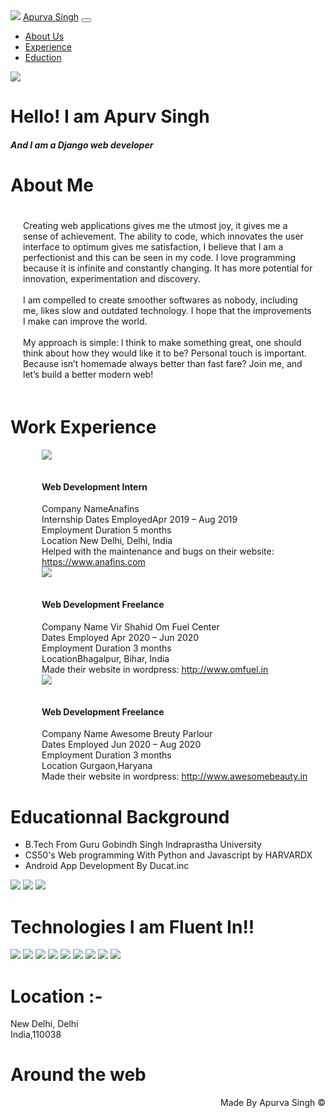 <!DOCTYPE html>
<html lang="en">

<head>
    <meta name="viewport" content="width=device-width, initial-scale=1">
    <title>Apurva Singh</title>
    <link rel="icon" href="AS logo.png" type="image/icon type">
    <!--For animations in CSS-->
    <link rel="stylesheet" href="https://cdnjs.cloudflare.com/ajax/libs/animate.css/4.1.1/animate.min.css" />
    <!--This is for the font-->
    <link rel="preconnect" href="https://fonts.gstatic.com">
    <link href="https://fonts.googleapis.com/css2?family=Zen+Dots&display=swap" rel="stylesheet">
    <!--This is for Bootstrap Dependencies-->
    <link href="https://cdnjs.cloudflare.com/ajax/libs/font-awesome/5.15.1/css/all.min.css" rel="stylesheet" />
    <link href="https://cdn.jsdelivr.net/npm/bootstrap@5.0.0-beta3/dist/css/bootstrap.min.css" rel="stylesheet" integrity="sha384-eOJMYsd53ii+scO/bJGFsiCZc+5NDVN2yr8+0RDqr0Ql0h+rP48ckxlpbzKgwra6" crossorigin="anonymous">
    <link type="text/css" rel="stylesheet" href="style.css" />
</head>

<body id="bdy">
    <!--Navbar-->
    <div class="container" id="main_page">
        <nav class="navbar navbar-expand-lg navbar-dark bg-dark fixed-top" id="my-nav">
            <a href="#main_page"> <img src="AS logo.png" id="nav_logo"></a>
            <a class="navbar-brand" id="n_brand" href="#main_page">Apurva Singh</a>
            <button class="navbar-toggler" data-target="#my-nav" data-toggle="collapse" aria-controls="my-nav" aria-expanded="false" aria-label="Toggle navigation">
            <span class="navbar-toggler-icon"></span>
        </button>
            <div id="my-nav" class="collapse navbar-collapse">
                <ul class="navbar-nav mr-auto">
                    <li class="nav-item">
                        <a class="nav-link" href="#about_us">About Us</a>
                    </li>
                    <li class="nav-item">
                        <a class="nav-link" href="#experience">Experience</a>
                    </li>
                    <li class="nav-item">
                        <a class="nav-link" href="#education">Eduction</a>
                    </li>
                </ul>
            </div>
        </nav>
    </div>
    <div class="parallax">
        <!--Main Page-->
        <div class="container-fluid">
            <div class="row">
                <div class="col-md-12">
                    <div class="text-center img-fluid">
                        <img src="dp.jpg" class="profile_img">
                        <h1 class="display-1">Hello! I am Apurv Singh</h1>
                        <h5 id="desc">And I am a Django web developer</h5>
                    </div>
                </div>
            </div>
        </div>
    </div>
    <!--About us Section-->
    <div class="container-fluid" id="about_us">
        <div class="row">
            <div class="col-md-3 text-center">
                <h1 id="about_heading">About Me</h1>
            </div>
            <div class="col-md-9 " style="padding: 20px;">
                Creating web applications gives me the utmost joy, it gives me a sense of achievement. The ability to code, which innovates the user interface to optimum gives me satisfaction, I believe that I am a perfectionist and this can be seen in my code. I love
                programming because it is infinite and constantly changing. It has more potential for innovation, experimentation and discovery.<br><br> I am compelled to create smoother softwares as nobody, including me, likes slow and
                outdated technology. I hope that the improvements I make can improve the world.<br> <br> My approach is simple: l think to make something great, one should think about how they would like it to be? Personal touch is important. Because
                isn’t homemade always better than fast fare? Join me, and let’s build a better modern web!
            </div>
        </div>
    </div>
    <div class="parallax" style="overflow-x: hidden;">
        <!--Experience Setion-->
        <div class="row" id="experience">
            <h1 id="work_title">Work Experience</h1>
        </div>
        <div class="container" style="margin-left: 50px;">
            <div class="flip-card">
                <div class="flip-card-inner">
                    <div class="flip-card-front">
                        <img src="anafins.png" class="card-img-top" id="anafins_img">
                    </div>
                    <div class="flip-card-back">
                        <h4 class="card-title" style="margin-top: 35px;">Web Development Intern</h4>
                        Company NameAnafins <br>Internship Dates EmployedApr 2019 – Aug 2019 <br>Employment Duration 5 months <br>Location New Delhi, Delhi, India <br>Helped with the maintenance and bugs on their website:
                        <br><a href="https://www.anafins.com/">https://www.anafins.com</a>
                    </div>
                </div>
            </div>
            <div class="flip-card">
                <div class="flip-card-inner">
                    <div class="flip-card-front">
                        <img src="omfuel.png" id="omfuel_img">
                    </div>
                    <div class="flip-card-back">
                        <h4 class="card-text" style="margin-top: 35px;">Web Development Freelance</h4>
                        Company Name Vir Shahid Om Fuel Center<br> Dates Employed Apr 2020 – Jun 2020<br> Employment Duration 3 months<br> LocationBhagalpur, Bihar, India<br> Made their website in wordpress: <a href="http://www.omfuel.in/">http://www.omfuel.in</a><br>
                    </div>
                </div>
            </div>
            <div class="flip-card">
                <div class="flip-card-inner">
                    <div class="flip-card-front">
                        <img src="awesome.png" id="awesome_img">
                    </div>
                    <div class="flip-card-back">
                        <h4 class="card-text" style="margin-top: 35px;">Web Development Freelance</h4>
                        Company Name Awesome Breuty Parlour<br> Dates Employed Jun 2020 – Aug 2020<br> Employment Duration 3 months<br> Location Gurgaon,Haryana <br> Made their website in wordpress: <a href="http://www.awesomebeauty.in/">http://www.awesomebeauty.in</a><br>
                    </div>
                </div>
            </div>
        </div>
    </div>
    <!--Education Section-->
    <div class="container" id="education">
        <h1>Educationnal Background</h1>
        <div id="education_list">
            <ul>
                <li>B.Tech From Guru Gobindh Singh Indraprastha University</li>
                <li>CS50's Web programming With Python and Javascript by HARVARDX</li>
                <li>Android App Development By Ducat.inc</li>
            </ul>
        </div>
    </div>
    <div class="container" id="img_container">
        <img src="ipu.jpeg">
        <img src="harvardx.jpeg">
        <img src="ducat.png" style="max-width: 300px; max-height: 200px;">
    </div>
    <!--Technical speciality-->
    <div class="parallax">
        <h1 id="tech_title">Technologies I am Fluent In!!</h1>
        <div class="container" id="tec_container">
            <img src="html.png" id="html_img">
            <img src="css.png" id="css_img">
            <img src="js.png" id="js_img">
            <img src="node.png" id="node_img">
            <img src="django.png" id="django_img">
            <img src="bootstrap.png" id="bootstrap_img">
            <img src="sql.png" id="sql_img">
            <img src="android.png" id="android_img">
            <img src="kotlin.png" id="kotlin_img">
        </div>
    </div>
    <!--Contact us page-->
    <div class="container" id="about_container">
        <footer>
            <h1>Location :-</h1>
            New Delhi, Delhi <br> India,110038
        </footer>
        <footer>
            <h1>Around the web</h1>
            <a class="btn" href="https://github.com/ApsMJ23" role="button"><i class="fab fa-github" style="font-size: 40px;"></i></a>
            <a class="btn" href="mailto:apurvalion@gmail.com" role="button"><i class="fab fa-google" style="font-size: 40px;"></i></a>
            <a class="btn" href="https://www.linkedin.com/in/apurva-singh-358151159/" role="button"><i class="fab fa-linkedin" style="font-size: 40px;"></i></a>
            <a class="btn" href="https://www.instagram.com/apurvawithan_a/" role="button"><i class="fab fa-instagram" style="font-size: 40px;"></i></a>
        </footer>
        <footer style="text-align: right;">
            Made By Apurva Singh &#169;
        </footer>
    </div>
</body>

</html>